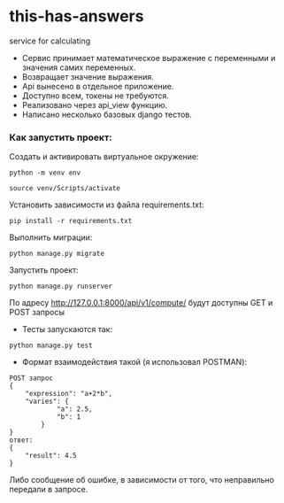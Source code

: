 # this-has-answers
service for calculating

- Сервис принимает математическое выражение с переменными и значения самих переменных.
- Возвращает значение выражения.
- Api вынесено в отдельное приложение.
- Доступно всем, токены не требуются.
- Реализовано через api_view функцию.
- Написано несколько базовых django тестов.

### Как запустить проект:

Cоздать и активировать виртуальное окружение:

```
python -m venv env
```

```
source venv/Scripts/activate
```

Установить зависимости из файла requirements.txt:

```
pip install -r requirements.txt
```

Выполнить миграции:

```
python manage.py migrate
```

Запустить проект:

```
python manage.py runserver
```

По адресу http://127.0.0.1:8000/api/v1/compute/ будут доступны GET и POST запросы
- Тесты запускаются так:
```
python manage.py test
```
- Формат взаимодействия такой (я использовал POSTMAN):
```
POST запрос
{
    "expression": "a+2*b",
    "varies": {
            "a": 2.5,
            "b": 1
        }
}
ответ:
{
    "result": 4.5
}
```
Либо сообщение об ошибке, в зависимости от того, что неправильно передали в запросе.
